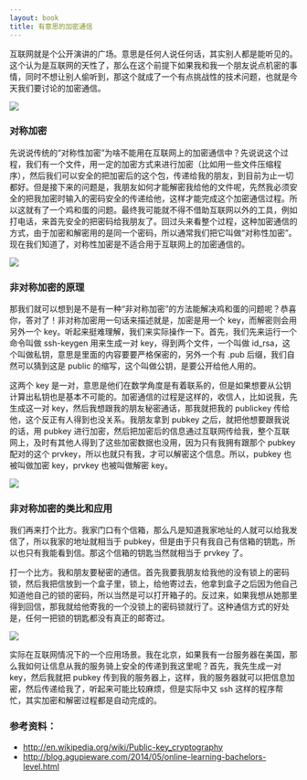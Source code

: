```yaml
---
layout: book
title: 有意思的加密通信
---
```


互联网就是个公开演讲的广场。意思是任何人说任何话，其实别人都是能听见的。这个认为是互联网的天性了，那么在这个前提下如果我和我一个朋友说点机密的事情，同时不想让别人偷听到，那这个就成了一个有点挑战性的技术问题，也就是今天我们要讨论的加密通信。

![](http://peterpic.qiniudn.com/mim.png)


### 对称加密
先说说传统的“对称性加密”为啥不能用在互联网上的加密通信中？先说说这个过程，我们有一个文件，用一定的加密方式来进行加密（比如用一些文件压缩程序），然后我们可以安全的把加密后的这个包，传递给我的朋友，到目前为止一切都好。但是接下来的问题是，我朋友如何才能解密我给他的文件呢，先然我必须安全的把我加密时输入的密码安全的传递给他，这样才能完成这个加密通信过程。所以这就有了一个鸡和蛋的问题。最终我可能就不得不借助互联网以外的工具，例如打电话，来首先安全的把密码给我朋友了。回过头来看整个过程，这种加密通信的方式，由于加密和解密用的是同一个密码，所以通常我们把它叫做“对称性加密”。现在我们知道了，对称性加密是不适合用于互联网上的加密通信的。

![](http://peterpic.qiniudn.com/dui_chen.png)

### 非对称加密的原理
那我们就可以想到是不是有一种“非对称加密”的方法能解决鸡和蛋的问题呢？恭喜你，答对了！非对称加密用一句话来描述就是，加密是用一个 key，而解密则会用另外一个 key。听起来挺难理解，我们来实际操作一下。首先，我们先来运行一个命令叫做 ssh-keygen 用来生成一对 key，得到两个文件，一个叫做 id_rsa，这个叫做私钥，意思是里面的内容要要严格保密的，另外一个有 .pub 后缀，我们自然可以猜到这是 public 的缩写，这个叫做公钥，是要公开给他人用的。

这两个 key 是一对，意思是他们在数学角度是有着联系的，但是如果想要从公钥计算出私钥也是基本不可能的。加密通信的过程是这样的，收信人，比如说我，先生成这一对 key，然后我想跟我的朋友秘密通话，那我就把我的 publickey 传给他，这个反正有人得到也没关系。我朋友拿到 pubkey 之后，就把他想要跟我说的话，用 pubkey 进行加密，然后把加密后的信息通过互联网传给我，整个互联网上，及时有其他人得到了这些加密数据也没用，因为只有我拥有跟那个 pubkey 配对的这个 prvkey，所以也就只有我，才可以解密这个信息。所以，pubkey 也被叫做加密 key，prvkey 也被叫做解密 key。

![](http://peterpic.qiniudn.com/fei_duicheng.png)

### 非对称加密的类比和应用

我们再来打个比方。我家门口有个信箱，那么凡是知道我家地址的人就可以给我发信了，所以我家的地址就相当于 pubkey，但是由于只有我自己有信箱的钥匙，所以也只有我能看到信。那这个信箱的钥匙当然就相当于 prvkey 了。


打一个比方。我和朋友要秘密的通信。首先我要我朋友给我他的没有锁上的密码锁，然后我把信放到一个盒子里，锁上，给他寄过去，他拿到盒子之后因为他自己知道他自己的锁的密码，所以当然是可以打开箱子的。反过来，如果我想从她那里得到回信，那我就给他寄我的一个没锁上的密码锁就行了。这种通信方式的好处是，任何一把锁的钥匙都没有真正的邮寄过。

![](http://peterpic.qiniudn.com/letter.png)

实际在互联网情况下的一个应用场景。我在北京，如果我有一台服务器在美国，那么我如何让信息从我的服务骑上安全的传递到我这里呢？首先，我先生成一对 key，然后我就把 pubkey 传到我的服务器上，这样，我的服务器就可以把信息加密，然后传递给我了，听起来可能比较麻烦，但是实际中又 ssh 这样的程序帮忙，其实加密和解密过程都是自动完成的。

### 参考资料：
  - <http://en.wikipedia.org/wiki/Public-key_cryptography>
  - <http://blog.agupieware.com/2014/05/online-learning-bachelors-level.html>

